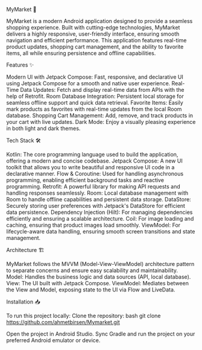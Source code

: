 MyMarket 🛒

MyMarket is a modern Android application designed to provide a seamless shopping experience. Built with cutting-edge technologies, MyMarket delivers a highly responsive, user-friendly interface, ensuring smooth navigation and efficient performance. This application features real-time product updates, shopping cart management, and the ability to favorite items, all while ensuring persistence and offline capabilities.

Features ✨

Modern UI with Jetpack Compose: Fast, responsive, and declarative UI using Jetpack Compose for a smooth and native user experience.
Real-Time Data Updates: Fetch and display real-time data from APIs with the help of Retrofit.
Room Database Integration: Persistent local storage for seamless offline support and quick data retrieval.
Favorite Items: Easily mark products as favorites with real-time updates from the local Room database.
Shopping Cart Management: Add, remove, and track products in your cart with live updates.
Dark Mode: Enjoy a visually pleasing experience in both light and dark themes.

Tech Stack 🛠

Kotlin: The core programming language used to build the application, offering a modern and concise codebase.
Jetpack Compose: A new UI toolkit that allows you to write beautiful and responsive UI code in a declarative manner.
Flow & Coroutine: Used for handling asynchronous programming, enabling efficient background tasks and reactive programming.
Retrofit: A powerful library for making API requests and handling responses seamlessly.
Room: Local database management with Room to handle offline capabilities and persistent data storage.
DataStore: Securely storing user preferences with Jetpack's DataStore for efficient data persistence.
Dependency Injection (Hilt): For managing dependencies efficiently and ensuring a scalable architecture.
Coil: For image loading and caching, ensuring that product images load smoothly.
ViewModel: For lifecycle-aware data handling, ensuring smooth screen transitions and state management.

Architecture 🏗

MyMarket follows the MVVM (Model-View-ViewModel) architecture pattern to separate concerns and ensure easy scalability and maintainability.
Model: Handles the business logic and data sources (API, local database).
View: The UI built with Jetpack Compose.
ViewModel: Mediates between the View and Model, exposing state to the UI via Flow and LiveData.

Installation 📥

To run this project locally:
Clone the repository:
bash
git clone https://github.com/ahmetbirsen/Mymarket.git


Open the project in Android Studio.
Sync Gradle and run the project on your preferred Android emulator or device.
